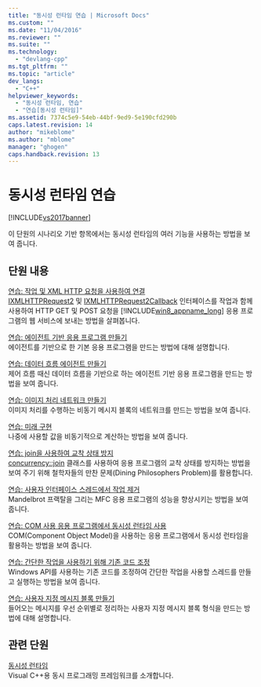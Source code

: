 ```yaml
---
title: "동시성 런타임 연습 | Microsoft Docs"
ms.custom: ""
ms.date: "11/04/2016"
ms.reviewer: ""
ms.suite: ""
ms.technology: 
  - "devlang-cpp"
ms.tgt_pltfrm: ""
ms.topic: "article"
dev_langs: 
  - "C++"
helpviewer_keywords: 
  - "동시성 런타임, 연습"
  - "연습[동시성 런타임]"
ms.assetid: 7374c5e9-54eb-44bf-9ed9-5e190cfd290b
caps.latest.revision: 14
author: "mikeblome"
ms.author: "mblome"
manager: "ghogen"
caps.handback.revision: 13
---
```

# 동시성 런타임 연습
[!INCLUDE[vs2017banner](../../assembler/inline/includes/vs2017banner.md)]

이 단원의 시나리오 기반 항목에서는 동시성 런타임의 여러 기능을 사용하는 방법을 보여 줍니다.  
  
## 단원 내용  
 [연습: 작업 및 XML HTTP 요청을 사용하여 연결](../../parallel/concrt/walkthrough-connecting-using-tasks-and-xml-http-requests.md)  
 [IXMLHTTPRequest2](http://msdn.microsoft.com/ko-kr/bbc11c4a-aecf-4d6d-8275-3e852e309908) 및 [IXMLHTTPRequest2Callback](http://msdn.microsoft.com/ko-kr/aa4b3f4c-6e28-458b-be25-6cce8865fc71) 인터페이스를 작업과 함께 사용하여 HTTP GET 및 POST 요청을 [!INCLUDE[win8_appname_long](../../build/includes/win8_appname_long_md.md)] 응용 프로그램의 웹 서비스에 보내는 방법을 살펴봅니다.  
  
 [연습: 에이전트 기반 응용 프로그램 만들기](../../parallel/concrt/walkthrough-creating-an-agent-based-application.md)  
 에이전트를 기반으로 한 기본 응용 프로그램을 만드는 방법에 대해 설명합니다.  
  
 [연습: 데이터 흐름 에이전트 만들기](../../parallel/concrt/walkthrough-creating-a-dataflow-agent.md)  
 제어 흐름 때신 데이터 흐름을 기반으로 하는 에이전트 기반 응용 프로그램을 만드는 방법을 보여 줍니다.  
  
 [연습: 이미지 처리 네트워크 만들기](../../parallel/concrt/walkthrough-creating-an-image-processing-network.md)  
 이미지 처리를 수행하는 비동기 메시지 블록의 네트워크를 만드는 방법을 보여 줍니다.  
  
 [연습: 미래 구현](../../parallel/concrt/walkthrough-implementing-futures.md)  
 나중에 사용할 값을 비동기적으로 계산하는 방법을 보여 줍니다.  
  
 [연습: join을 사용하여 교착 상태 방지](../../parallel/concrt/walkthrough-using-join-to-prevent-deadlock.md)  
 [concurrency::join](../../parallel/concrt/reference/join-class.md) 클래스를 사용하여 응용 프로그램의 교착 상태를 방지하는 방법을 보여 주기 위해 철학자들의 만찬 문제\(Dining Philosophers Problem\)를 활용합니다.  
  
 [연습: 사용자 인터페이스 스레드에서 작업 제거](../../parallel/concrt/walkthrough-removing-work-from-a-user-interface-thread.md)  
 Mandelbrot 프랙탈을 그리는 MFC 응용 프로그램의 성능을 향상시키는 방법을 보여 줍니다.  
  
 [연습: COM 사용 응용 프로그램에서 동시성 런타임 사용](../../parallel/concrt/walkthrough-using-the-concurrency-runtime-in-a-com-enabled-application.md)  
 COM\(Component Object Model\)을 사용하는 응용 프로그램에서 동시성 런타임을 활용하는 방법을 보여 줍니다.  
  
 [연습: 간단한 작업을 사용하기 위해 기존 코드 조정](../../parallel/concrt/walkthrough-adapting-existing-code-to-use-lightweight-tasks.md)  
 Windows API를 사용하는 기존 코드를 조정하여 간단한 작업을 사용할 스레드를 만들고 실행하는 방법을 보여 줍니다.  
  
 [연습: 사용자 지정 메시지 블록 만들기](../../parallel/concrt/walkthrough-creating-a-custom-message-block.md)  
 들어오는 메시지를 우선 순위별로 정리하는 사용자 지정 메시지 블록 형식을 만드는 방법에 대해 설명합니다.  
  
## 관련 단원  
 [동시성 런타임](../../parallel/concrt/concurrency-runtime.md)  
 Visual C\+\+용 동시 프로그래밍 프레임워크를 소개합니다.